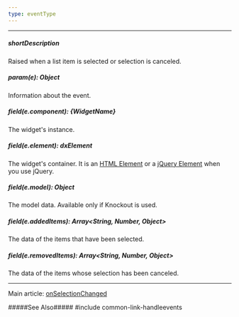 ```yaml
---
type: eventType
---
```

---
##### shortDescription
Raised when a list item is selected or selection is canceled.

##### param(e): Object
Information about the event.

##### field(e.component): {WidgetName}
The widget's instance.

##### field(e.element): dxElement
The widget's container. It is an [HTML Element](https://developer.mozilla.org/en-US/docs/Web/API/HTMLElement) or a [jQuery Element](https://api.jquery.com/Types/#jQuery) when you use jQuery.

##### field(e.model): Object
The model data. Available only if Knockout is used.

##### field(e.addedItems): Array<String, Number, Object>
The data of the items that have been selected.

##### field(e.removedItems): Array<String, Number, Object>
The data of the items whose selection has been canceled.

---
Main article: [onSelectionChanged](/api-reference/10%20UI%20Widgets/dxTagBox/1%20Configuration/onSelectionChanged.md '/Documentation/ApiReference/UI_Widgets/dxTagBox/Configuration/#onSelectionChanged')

#####See Also#####
#include common-link-handleevents